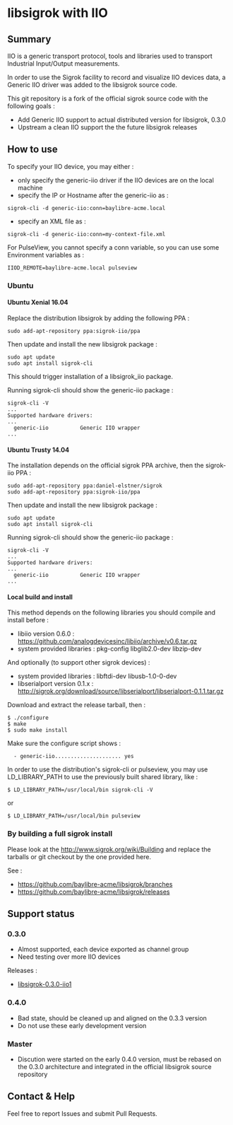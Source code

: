 # libsigrok with IIO

## Summary

IIO is a generic transport protocol, tools and libraries used to transport
Industrial Input/Output measurements.

In order to use the Sigrok facility to record and visualize IIO devices data,
a Generic IIO driver was added to the libsigrok source code.

This git repository is a fork of the official sigrok source code with the following goals :
 * Add Generic IIO support to actual distributed version for libsigrok, 0.3.0
 * Upstream a clean IIO support the the future libsigrok releases

## How to use

To specify your IIO device, you may either :
- only specify the generic-iio driver if the IIO devices are on the local machine
- specify the IP or Hostname after the generic-iio as :
```
sigrok-cli -d generic-iio:conn=baylibre-acme.local
```
- specify an XML file as :
```
sigrok-cli -d generic-iio:conn=my-context-file.xml
```

For PulseView, you cannot specify a conn variable, so you can use some Environment variables as :
```
IIOD_REMOTE=baylibre-acme.local pulseview
```

### Ubuntu

#### Ubuntu Xenial 16.04

Replace the distribution libsigrok by adding the following PPA :
```
sudo add-apt-repository ppa:sigrok-iio/ppa
```

Then update and install the new libsigrok package :
```
sudo apt update
sudo apt install sigrok-cli
```
This should trigger installation of a libsigrok_iio package.

Running sigrok-cli should show the generic-iio package :
```
sigrok-cli -V
...
Supported hardware drivers:
...
  generic-iio          Generic IIO wrapper
...
```

#### Ubuntu Trusty 14.04

The installation depends on the official sigrok PPA archive, then the sigrok-iio PPA :
```
sudo add-apt-repository ppa:daniel-elstner/sigrok
sudo add-apt-repository ppa:sigrok-iio/ppa
```

Then update and install the new libsigrok package :
```
sudo apt update
sudo apt install sigrok-cli
```

Running sigrok-cli should show the generic-iio package :
```
sigrok-cli -V
...
Supported hardware drivers:
...
  generic-iio          Generic IIO wrapper
...
```

#### Local build and install

This method depends on the following libraries you should compile and install before :
- libiio version 0.6.0 : https://github.com/analogdevicesinc/libiio/archive/v0.6.tar.gz
- system provided libraries : pkg-config libglib2.0-dev libzip-dev

And optionally (to support other sigrok devices) : 
- system provided libraries : libftdi-dev libusb-1.0-0-dev
- libserialport version 0.1.x : http://sigrok.org/download/source/libserialport/libserialport-0.1.1.tar.gz

Download and extract the release tarball, then :
```
$ ./configure
$ make
$ sudo make install
```

Make sure the configure script shows :
```
  - generic-iio..................... yes
```

In order to use the distribution's sigrok-cli or pulseview, you may use LD_LIBRARY_PATH to use the previously built shared library, like :
```
$ LD_LIBRARY_PATH=/usr/local/bin sigrok-cli -V
```
or 
```
$ LD_LIBRARY_PATH=/usr/local/bin pulseview
```

### By building a full sigrok install

Please look at the http://www.sigrok.org/wiki/Building and replace the tarballs
or git checkout by the one provided here.

See :
 * https://github.com/baylibre-acme/libsigrok/branches
 * https://github.com/baylibre-acme/libsigrok/releases

## Support status

### 0.3.0
 * Almost supported, each device exported as channel group
 * Need testing over more IIO devices

Releases :
 * [libsigrok-0.3.0-iio1](https://github.com/baylibre-acme/libsigrok/releases/tag/libsigrok-0.3.0-iio1)

### 0.4.0
 * Bad state, should be cleaned up and aligned on the 0.3.3 version
 * Do not use these early development version

### Master
 * Discution were started on the early 0.4.0 version, must be rebased on the 0.3.0 architecture and integrated in the official libsigrok source repository

## Contact & Help

Feel free to report Issues and submit Pull Requests.

